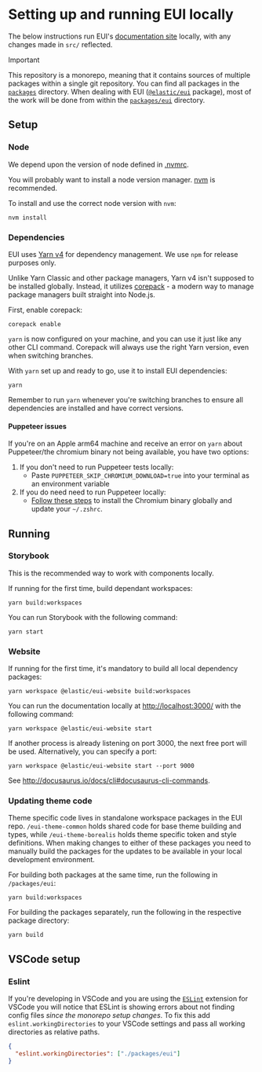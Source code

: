 # Setting up and running EUI locally

The below instructions run EUI's [documentation site](https://eui.elastic.co/) locally, with any changes made in `src/` reflected.

> [!IMPORTANT]
> This repository is a monorepo, meaning that it contains sources of multiple packages within a single git repository. You can find all packages in the [`packages`](../../packages) directory.
> When dealing with EUI ([`@elastic/eui`](https://www.npmjs.com/package/@elastic/eui) package), most of the work will be done from within the [`packages/eui`](../../packages/eui) directory.

## Setup

### Node

We depend upon the version of node defined in [.nvmrc](../../.nvmrc).

You will probably want to install a node version manager. [nvm](https://github.com/nvm-sh/nvm) is recommended.

To install and use the correct node version with `nvm`:

```shell
nvm install
```

### Dependencies

EUI uses [Yarn v4](https://yarnpkg.com/getting-started/install) for dependency management. We use `npm` for release purposes only.

Unlike Yarn Classic and other package managers, Yarn v4 isn't supposed to be installed globally.
Instead, it utilizes [corepack](https://nodejs.org/api/corepack.html) - a modern way to manage package managers built straight into Node.js.

First, enable corepack:
```shell
corepack enable
```

`yarn` is now configured on your machine, and you can use it just like any other CLI command.
Corepack will always use the right Yarn version, even when switching branches.

With `yarn` set up and ready to go, use it to install EUI dependencies:

```shell
yarn
```

Remember to run `yarn` whenever you're switching branches to ensure all dependencies are installed and have correct versions.

#### Puppeteer issues

If you're on an Apple arm64 machine and receive an error on `yarn` about Puppeteer/the chromium binary not being available, you have two options:

1. If you don't need to run Puppeteer tests locally:
   - Paste `PUPPETEER_SKIP_CHROMIUM_DOWNLOAD=true` into your terminal as an environment variable
2. If you do need need to run Puppeteer locally:
   - [Follow these steps](https://github.com/puppeteer/puppeteer/issues/6622#issuecomment-787912758) to install the Chromium binary globally and update your `~/.zshrc`.

## Running

### Storybook

This is the recommended way to work with components locally.

If running for the first time, build dependant workspaces:

```shell
yarn build:workspaces
```

You can run Storybook with the following command:

```shell
yarn start
```

### Website

If running for the first time, it's mandatory to build all local dependency packages:

```
yarn workspace @elastic/eui-website build:workspaces
```

You can run the documentation locally at [http://localhost:3000/](http://localhost:3000/) with the following command:

```shell
yarn workspace @elastic/eui-website start
```

If another process is already listening on port 3000, the next free port will be used. Alternatively, you can specify a port:

```shell
yarn workspace @elastic/eui-website start --port 9000
```

See http://docusaurus.io/docs/cli#docusaurus-cli-commands.

### Updating theme code

Theme specific code lives in standalone workspace packages in the EUI repo. `/eui-theme-common` holds shared code for base theme building and types, while `/eui-theme-borealis` holds theme specific token and style definitions.
When making changes to either of these packages you need to manually build the packages for the updates to be available in your local development environment.

For building both packages at the same time, run the following in `/packages/eui`:
```shell
yarn build:workspaces
```

For building the packages separately, run the following in the respective package directory:
```shell
yarn build
```

## VSCode setup

### Eslint

If you're developing in VSCode and you are using the [`ESLint`](https://marketplace.visualstudio.com/items?itemName=dbaeumer.vscode-eslint) extension for VSCode you will notice that ESLint is showing errors about not finding config files _since the monorepo setup changes_.
To fix this add `eslint.workingDirectories` to your VSCode settings and pass all working directories as relative paths.

```json
{
  "eslint.workingDirectories": ["./packages/eui"]
}
```
